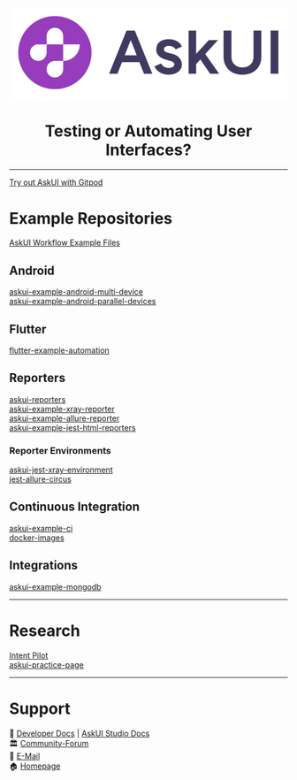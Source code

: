 <div align="center" dir="auto>

  ![askui logo](https://github.com/askui/.github/blob/main/profile/askui-logo-white.svg#gh-dark-mode-only)
  ![askui logo](https://github.com/askui/.github/blob/main/profile/askui-logo.svg#gh-light-mode-only)

  <div class="markdown-heading" dir="auto">
    <h1 align="center" class="heading-element" dir="auto">Testing or Automating User Interfaces?</h1>
  </div>
</div>

---

[Try out AskUI with Gitpod](https://github.com/askui/askui-try-out)

# Example Repositories

[AskUI Workflow Example Files](https://github.com/askui/askui-examples)

## Android
[askui-example-android-multi-device](https://github.com/askui/askui-example-android-multi-device)  
[askui-example-android-parallel-devices](https://github.com/askui/askui-example-android-parallel-devices)

## Flutter
[flutter-example-automation](https://github.com/askui/flutter-example-automation)  

## Reporters
[askui-reporters](https://github.com/askui/askui-reporters)  
[askui-example-xray-reporter](https://github.com/askui/askui-example-xray-reporter)  
[askui-example-allure-reporter](https://github.com/askui/askui-example-allure-reporter)  
[askui-example-jest-html-reporters](https://github.com/askui/askui-example-jest-html-reporters)

### Reporter Environments
[askui-jest-xray-environment](https://github.com/askui/askui-jest-xray-environment)  
[jest-allure-circus](https://github.com/askui/jest-allure-circus)

## Continuous Integration
[askui-example-ci](https://github.com/askui/askui-example-ci)  
[docker-images](https://github.com/askui/docker-images)

## Integrations
[askui-example-mongodb](https://github.com/askui/askui-example-mongodb)

---

# Research

[Intent Pilot](https://github.com/askui/intent-pilot)  
[askui-practice-page](https://github.com/askui/askui-practice-page)  

---

# Support

📜 [Developer Docs](https://docs.askui.com/) | [AskUI Studio Docs](https://askui-studio.docs.askui.com/)  
🏛️ [Community-Forum](https://community.askui.com/forums/home)  
📨 [E-Mail](info@askui.com)  
🏠 [Homepage](https://www.askui.com/)
